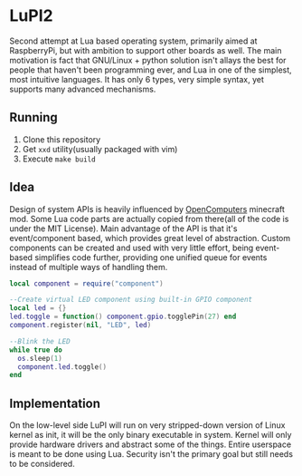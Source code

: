 # LuPI2
Second attempt at Lua based operating system, primarily aimed at RaspberryPi, but with ambition to support other boards as well. The main motivation is 
fact that GNU/Linux + python solution isn't allays the best for people that haven't been programming ever, and Lua in one of the simplest, most 
intuitive languages. It has only 6 types, very simple syntax, yet supports many advanced mechanisms.

Running
----
1. Clone this repository
2. Get `xxd` utility(usually packaged with vim)
3. Execute `make build`

Idea
-----
Design of system APIs is heavily influenced by [OpenComputers](https://github.com/MightyPirates/OpenComputers) minecraft mod. Some Lua code parts are 
actually copied from there(all of the code is under the MIT License). Main advantage of the API is that it's event/component based, which provides great 
level of abstraction. Custom components can be created and used with very little effort, being event-based simplifies code further, providing one unified 
queue for events instead of multiple ways of handling them.
```lua
local component = require("component")

--Create virtual LED component using built-in GPIO component
local led = {}
led.toggle = function() component.gpio.togglePin(27) end
component.register(nil, "LED", led)

--Blink the LED
while true do
  os.sleep(1)
  component.led.toggle()
end
```

Implementation
-----
On the low-level side LuPI will run on very stripped-down version of Linux kernel as init, it will be the only binary executable in system. Kernel will 
only provide hardware drivers and abstract some of the things. Entire userspace is meant to be done using Lua. Security isn't the primary goal but still 
needs to be considered.

